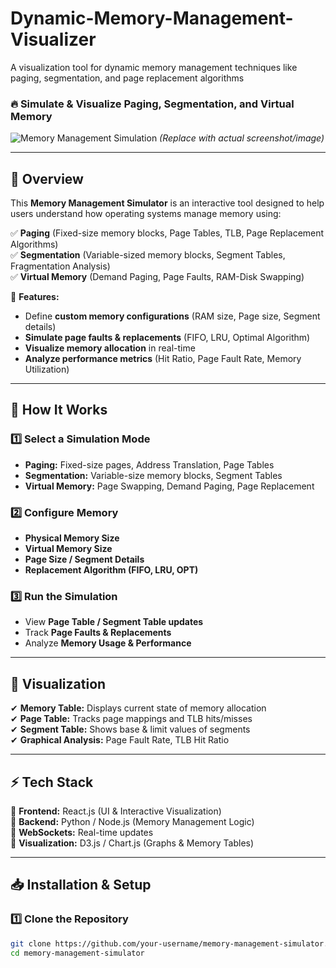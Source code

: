 # Dynamic-Memory-Management-Visualizer
A visualization tool for dynamic memory management techniques like paging, segmentation, and page replacement algorithms

### 🔥 Simulate & Visualize Paging, Segmentation, and Virtual Memory  

![Memory Management Simulation](https://your-image-link.com) *(Replace with actual screenshot/image)*  

---

## 🚀 Overview  
This **Memory Management Simulator** is an interactive tool designed to help users understand how operating systems manage memory using:  

✅ **Paging** (Fixed-size memory blocks, Page Tables, TLB, Page Replacement Algorithms)  
✅ **Segmentation** (Variable-sized memory blocks, Segment Tables, Fragmentation Analysis)  
✅ **Virtual Memory** (Demand Paging, Page Faults, RAM-Disk Swapping)  

🔧 **Features:**  
- Define **custom memory configurations** (RAM size, Page size, Segment details)  
- **Simulate page faults & replacements** (FIFO, LRU, Optimal Algorithm)  
- **Visualize memory allocation** in real-time  
- **Analyze performance metrics** (Hit Ratio, Page Fault Rate, Memory Utilization)  

---

## 🎯 How It Works  

### 1️⃣ Select a Simulation Mode  
- **Paging:** Fixed-size pages, Address Translation, Page Tables  
- **Segmentation:** Variable-size memory blocks, Segment Tables  
- **Virtual Memory:** Page Swapping, Demand Paging, Page Replacement  

### 2️⃣ Configure Memory  
- **Physical Memory Size**  
- **Virtual Memory Size**  
- **Page Size / Segment Details**  
- **Replacement Algorithm (FIFO, LRU, OPT)**  

### 3️⃣ Run the Simulation  
- View **Page Table / Segment Table updates**  
- Track **Page Faults & Replacements**  
- Analyze **Memory Usage & Performance**  

---

## 🎨 Visualization  
✔ **Memory Table:** Displays current state of memory allocation  
✔ **Page Table:** Tracks page mappings and TLB hits/misses  
✔ **Segment Table:** Shows base & limit values of segments  
✔ **Graphical Analysis:** Page Fault Rate, TLB Hit Ratio  

---

## ⚡ Tech Stack  
🔹 **Frontend:** React.js (UI & Interactive Visualization)  
🔹 **Backend:** Python / Node.js (Memory Management Logic)  
🔹 **WebSockets:** Real-time updates  
🔹 **Visualization:** D3.js / Chart.js (Graphs & Memory Tables)  

---

## 📥 Installation & Setup  

### 1️⃣ Clone the Repository  
```bash
git clone https://github.com/your-username/memory-management-simulator.git
cd memory-management-simulator
